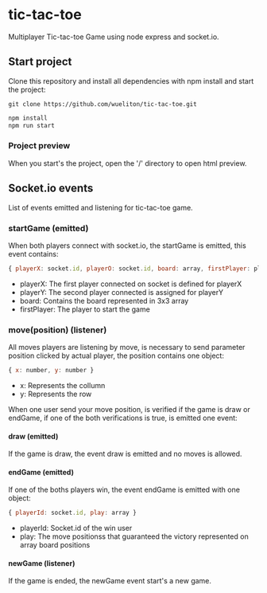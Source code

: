 # tic-tac-toe
Multiplayer Tic-tac-toe Game using node express and socket.io.

## Start project
Clone this repository and install all dependencies with npm install and start the project:
```git
git clone https://github.com/wueliton/tic-tac-toe.git
```

```javascript
npm install
npm run start
```

### Project preview
When you start's the project, open the '/' directory to open html preview.

## Socket.io events
List of events emitted and listening for tic-tac-toe game.

### startGame (emitted)
When both players connect with socket.io, the startGame is emitted, this event contains:
```javascript
{ playerX: socket.id, playerO: socket.id, board: array, firstPlayer: playerX }
```
* playerX: The first player connected on socket is defined for playerX
* playerY: The second player connected is assigned for playerY
* board: Contains the board represented in 3x3 array
* firstPlayer: The player to start the game

### move(position) (listener)
All moves players are listening by move, is necessary to send parameter position clicked by actual player, the position contains one object:
```javascript
{ x: number, y: number }
```
* x: Represents the collumn
* y: Represents the row

When one user send your move position, is verified if the game is draw or endGame, if one of the both verifications is true, is emitted one event:

#### draw (emitted)
If the game is draw, the event draw is emitted and no moves is allowed.

#### endGame (emitted)
If one of the boths players win, the event endGame is emitted with one object:
```javascript
{ playerId: socket.id, play: array }
```
* playerId: Socket.id of the win user
* play: The move positionss that guaranteed the victory represented on array board positions

#### newGame (listener)
If the game is ended, the newGame event start's a new game.
